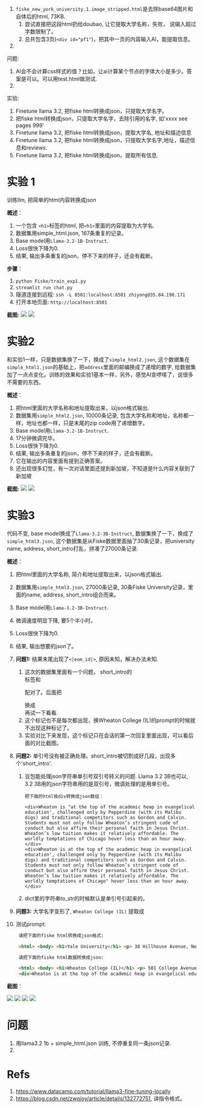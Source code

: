 1. `fiske_new_york_university.1.image_stripped.html`是去除base64图片和自体后的html, 73KB. 
    1. 尝试直接把这段html扔给doubao, 让它提取大学名称，失败， 说输入超过字数限制了。
    1. 总共包含3页(`<div id="pf1"`)，把其中一页的内容输入AI，能提取信息。
1. 

问题:
1. AI会不会计算css样式的值？比如，让ai计算某个节点的字体大小是多少。答案是可以。可以用test.html做测试.
1. 

实验:

1. Finetune llama 3.2, 把fiske html转换成json，只提取大学名字。
1. 把fiske html转换成json，只提取大学名字，去除引用的名字, 如'xxxx see pages 999'
1. Finetune llama 3.2, 把fiske html转换成json，提取大学名, 地址和描述信息
1. Finetune llama 3.2, 把fiske html转换成json，只提取大学名字,地址，描述信息和reviews.
1. Finetune llama 3.2, 把fiske html转换成json，提取所有信息.


# 实验 1
训练llm, 把简单的html内容转换成json

**概述**：
1. 一个包含 `<h1>`标签的html, 把`<h1>`里面的内容提取为大学名.
1. 数据集用simple_html.json, 167条重复的记录。
1. Base model用`Llama-3.2-1B-Instruct`.
1. Loss很快下降为0.
1. 结果, 输出多条重复的json，停不下来的样子，还会有截断。


**步骤**：
1. `python Fiske/train_exp1.py`
1. `streamlit run chat.py`
1. 隧道连接到远程: `ssh -L 8501:localhost:8501 zhiyong@35.84.190.171`
1. 打开本地页面: `http://localhost:8501`

**截图:**
   ![](./screenshots/loss_go_down_fast.png)
   ![](./screenshots/repeat_json_and_truncated.png)

# 实验2
和实验1一样，只是数据集换了一下，换成了`simple_html2.json`, 这个数据集在`simple_html1.json`的基础上，把`address`里面的邮编换成了递增的数字, 给数据集加了一点点变化。训练的效果和实验1基本一样，另外，感觉AI变啰嗦了，说很多不需要的东西。

**概述**：
1. 把html里面的大学名称和地址提取出来，以json格式输出.
1. 数据集用`simple_html2.json`, 10000条记录, 包含大学名称和地址，名称都一样，地址也都一样，只是末尾的zip code用了递增数字。
1. Base model用`Llama-3.2-1B-Instruct`.
1. 17分钟微调完毕。
1. Loss很快下降为0.
1. 结果, 输出多条重复的json，停不下来的样子，还会有截断。
1. 它在输出的内容里面有提到正确答案。
1. 还出现很多幻觉，有一次对话里面还提到新加坡，不知道是什么内容关联到了新加坡

**截图:**
   ![](./screenshots/hallucination.png)
   ![](./screenshots/illusion.png)

# 实验3

代码不变, base model换成了`Llama-3.2-3B-Instruct`, 数据集换了一下，换成了`simple_html3.json`, 这个数据集是从Fiske数据里面抽了30条记录，把university name, address, short_intro打乱，拼凑了27000条记录.

**概述**：
1. 把html里面的大学名称, 简介和地址提取出来，以json格式输出.
1. 数据集用`simple_html3.json`, 27000条记录, 30条Fiske University记录，里面的name, address, short_intro组合而来。
1. Base model用`Llama-3.2-3B-Instruct`.
1. 微调速度明显下降, 要5个半小时。
1. Loss很快下降为0.
1. 结果, 输出想要的json了。
1. __问题1:__ 结果末尾出现了`<|eom_id|>`, 原因未知，解决办法未知.
    1. 这次的数据集里面有一个问题， short_intro的<div>标签和</p>配对了。后面把</p>换成</div>再试一下看看.
    1. 这个标记也不是每次都出现，换Wheaton College (IL)的prompt的时候就不出现这种标记了。
    1. 实验对比下来发现，这个标记只在会话的第一次回复里面出现，可以看后面的对比截图。
1. __问题2:__ 单引号没有被正确处理。short_intro被切割成好几段，出现多个'short_intro'.
    1. 豆包能处理json字符串单引号双引号转义的问题. Llama 3.2 3B也可以, 3.2 3B用的json字符串用的是双引号，微调处理的是用单引号。
        ~~~
        把下面的html按div转换成json数组：

        <div>Wheaton is "at the top of the academic heap in evangelical education', challenged only by Pepperdine (with its Malibu digs) and traditional competitors such as Gordon and Calvin. Students must not only follow Wheaton’s stringent code of conduct but also affirm their personal faith in Jesus Christ. Wheaton’s low tuition makes it relatively affordable. The worldly temptations of Chicago hover less than an hour away.</div>
        <div>Wheaton is at the top of the academic heap in evangelical education', challenged only by Pepperdine (with its Malibu digs) and traditional competitors such as Gordon and Calvin. Students must not only follow Wheaton’s stringent code of conduct but also affirm their personal faith in Jesus Christ. Wheaton’s low tuition makes it relatively affordable. The worldly temptations of Chicago" hover less than an hour away.</div>
        ~~~
    1. dict里的字符串to_str的时候默认是单引号引起来的。
1. __问题3:__ 大学名字变形了, `Wheaton College (IL)` 提取成
1. 测试prompt:
   ~~~html
    请把下面的fiske html转换成json格式:

    <html> <body> <h1>Yale University</h1> <p> 38 Hillhouse Avenue, New Haven, CT 06520</p> <div>Yale is the middle- sized member of the Ivy League’s big three: bigger than Princeton, smaller than Harvard. Its widely imitated residential college system helps Yale strike a balance between being a research university and an undergraduate college. New Haven isn’t New York, but it has a relatively lively urban scene. Plan to work hard.</div> </body> </html>
   ~~~


   ~~~html
    请把下面的fiske html数据转换成json:

    <html> <body> <h1>Wheaton College (IL)</h1> <p> 501 College Avenue, Wheaton, IL 60187</p> 
    <div>Wheaton is at the top of the academic heap in evangelical education, challenged only by Pepperdine (with its Malibu digs) and traditional competitors such as Gordon and Calvin. Students must not only follow Wheaton’s stringent code of conduct but also affirm their personal faith in Jesus Christ. Wheaton’s low tuition makes it relatively affordable. The worldly temptations of Chicago hover less than an hour away.</div> </body> </html>
   ~~~

**截图**：

   ![](./screenshots/exp3_s1.png)
   ![](./screenshots/exp3_s2.png)
   ![](./screenshots/exp3_s3.png)
   ![](./screenshots/exp3_s4.png)

# 问题
1. 用llama3.2 1b + simple_html.json 训练, 不停重复同一条json记录.
1. 

# Refs
1. https://www.datacamp.com/tutorial/llama3-fine-tuning-locally 
1. https://blog.csdn.net/zwqjoy/article/details/132772751, 讲指令格式。